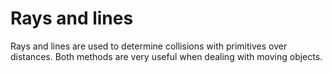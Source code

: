# Rays and lines

Rays and lines are used to determine collisions with primitives over distances. Both methods are very useful when dealing with moving objects.